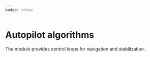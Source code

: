 ```yaml
---
badge: shiva
---
```


# Autopilot algorithms

The module provides control loops for navigation and stabilization.
